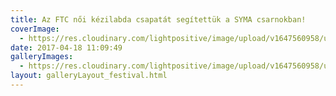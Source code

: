 ```yaml
---
title: Az FTC női kézilabda csapatát segítettük a SYMA csarnokban!
coverImage:
  - https://res.cloudinary.com/lightpositive/image/upload/v1647560958/uploads/Az%20FTC%20n%C5%91i%20k%C3%A9zilabda%20csapat%C3%A1t%20seg%C3%ADtett%C3%BCk%20a%20SYMA%20csarnokban%21/fradi2.jpg
date: 2017-04-18 11:09:49
galleryImages: 
  - https://res.cloudinary.com/lightpositive/image/upload/v1647560958/uploads/Az%20FTC%20n%C5%91i%20k%C3%A9zilabda%20csapat%C3%A1t%20seg%C3%ADtett%C3%BCk%20a%20SYMA%20csarnokban%21/fradi2.jpg
layout: galleryLayout_festival.html
---
```

